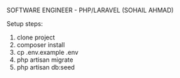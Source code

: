 SOFTWARE ENGINEER - PHP/LARAVEL (SOHAIL AHMAD)

Setup steps:

1. clone project
2. composer install
3. cp .env.example .env
4. php artisan migrate
5. php artisan db:seed
